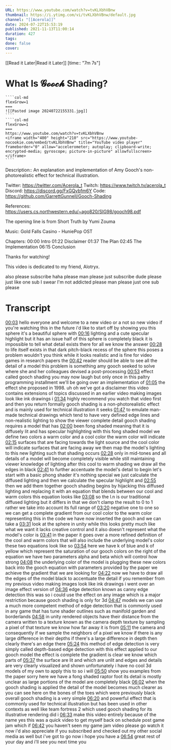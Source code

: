 ```yaml
---
URL: https://www.youtube.com/watch?v=tvKLXbhVBnw
thumbnail: https://i.ytimg.com/vi/tvKLXbhVBnw/default.jpg
channel: "[[Acerola]]"
date: 2024-07-22T15:53:19
published: 2021-11-13T11:00:14
duration: 427
tags: 
done: false
cover: 
---
```

[[Read it Later|Read it Later]] [time:: "7m 7s"]
# What Is 𝓖𝓸𝓸𝓬𝓱 Shading?
`````col
````col-md
flexGrow=1
===
![[Pasted image 20240722155331.jpg]]
````
````col-md
flexGrow=1
===
https://www.youtube.com/watch?v=tvKLXbhVBnw
<iframe width="400" height="210" src="https://www.youtube-nocookie.com/embed/tvKLXbhVBnw" title="YouTube video player" frameborder="0" allow="accelerometer; autoplay; clipboard-write; encrypted-media; gyroscope; picture-in-picture" allowfullscreen></iframe>
````
`````
Description:: An explanation and implementation of Amy Gooch's non-photorealistic effect for technical illustration.

Twitter: https://twitter.com/Acerola_t
Twitch: https://www.twitch.tv/acerola_t
Discord: https://discord.gg/FxGQvbfm6Y
Code: https://github.com/GarrettGunnell/Gooch-Shading

References:
https://users.cs.northwestern.edu/~ago820/SIG98/gooch98.pdf

The opening line is from Short Truth by Yumi Zouma

Music:
Gold Falls Casino - HuniePop OST

Chapters:
00:00 Intro
01:22 Disclaimer
01:37 The Plan
02:45 The Implementation
06:15 Conclusion

Thanks for watching!

This video is dedicated to my friend, Alotryx.

also please subscribe haha please man please just subscribe dude please just like one sub I swear I'm not addicted please man please just one sub please

# Transcript
[00:03](https://www.youtube.com/watch?v=tvKLXbhVBnw&t=3) hello everyone and welcome to a new video or a not so new video if you're watching this in the future i'd like to start off by showing you this sphere it's a beautiful sphere with 
[00:16](https://www.youtube.com/watch?v=tvKLXbhVBnw&t=16) lighting and a cute specular highlight but it has an issue half of this sphere is completely black it is impossible to tell what detail exists there for all we know the answer 
[00:28](https://www.youtube.com/watch?v=tvKLXbhVBnw&t=28) to life itself exists in that dark pitch-black recess of the sphere this poses a problem wouldn't you think while it looks realistic and is fine for video games in research papers the 
[00:42](https://www.youtube.com/watch?v=tvKLXbhVBnw&t=42) reader should be able to see all the detail of a model this problem is something amy gooch seeked to solve where she and her colleagues devised a post-processing 
[00:53](https://www.youtube.com/watch?v=tvKLXbhVBnw&t=53) effect called gooch shading you may now laugh but only once in this paltry programming installment we'll be going over an implementation of 
[01:05](https://www.youtube.com/watch?v=tvKLXbhVBnw&t=65) the effect she proposed in 1998. uh oh we've got a disclaimer this video contains extensions of topics discussed in an earlier video making images look like ink drawings i 
[01:34](https://www.youtube.com/watch?v=tvKLXbhVBnw&t=94) highly recommend you watch that video first and then you return formally gooch shading is a non-photorealistic effect and is mainly used for technical illustration it seeks 
[01:47](https://www.youtube.com/watch?v=tvKLXbhVBnw&t=107) to emulate man-made technical drawings which tend to have very defined edge lines and non-realistic lighting to show the viewer complete detail gooch shading requires a model that has 
[02:00](https://www.youtube.com/watch?v=tvKLXbhVBnw&t=120) been fong shaded meaning that it is diffusely lit and has specular highlighting with this fong shaded model we define two colors a warm color and a cool color the warm color will indicate 
[02:15](https://www.youtube.com/watch?v=tvKLXbhVBnw&t=135) surfaces that are facing towards the light source and the cool color will indicate surfaces that are facing away we then map the model's lighting to this new lighting such that shading occurs 
[02:28](https://www.youtube.com/watch?v=tvKLXbhVBnw&t=148) only in mid-tones and all details of a model will become completely visible while still maintaining viewer knowledge of lighting after this cool to warm shading we draw all the edges in black 
[02:41](https://www.youtube.com/watch?v=tvKLXbhVBnw&t=161) to further accentuate the model's detail to begin let's start with a basic phong shader it's nothing special we just calculate the diffused lighting and then we calculate the specular highlight and 
[02:55](https://www.youtube.com/watch?v=tvKLXbhVBnw&t=175) then we add them together gooch shading begins by hijacking this diffused lighting and replacing it with an equation that blends between our cool and warm colors this equation looks like 
[03:08](https://www.youtube.com/watch?v=tvKLXbhVBnw&t=188) so the l.n is our traditional diffused lighting but it differs in that we don't clamp the result to 0 to 1 rather we take into account its full range of 
[03:20](https://www.youtube.com/watch?v=tvKLXbhVBnw&t=200) negative one to one so we can get a complete gradient from our cool color to the warm color representing this in the code we have now inserted the gooch and we can take a 
[03:31](https://www.youtube.com/watch?v=tvKLXbhVBnw&t=211) look at the sphere in unity while this looks pretty much like what we want it lacks creative control and it also doesn't represent what the model's color is 
[03:41](https://www.youtube.com/watch?v=tvKLXbhVBnw&t=221) in the paper it goes over a more refined definition of the cool and warm colors that will also include the underlying model's color these two equations look like so 
[03:54](https://www.youtube.com/watch?v=tvKLXbhVBnw&t=234) here we have k of blue and k of yellow which represent the saturation of our gooch colors on the right of the equation we have two parameters alpha and beta which will control how strong 
[04:08](https://www.youtube.com/watch?v=tvKLXbhVBnw&t=248) the underlying color of the model is plugging these new colors back into the gooch equation with parameters provided by the paper we achieve the gradient that we are looking for 
[04:22](https://www.youtube.com/watch?v=tvKLXbhVBnw&t=262) now we have to draw all the edges of the model black to accentuate the detail if you remember from my previous video making images look like ink drawings i went over an image effect version of 
[04:36](https://www.youtube.com/watch?v=tvKLXbhVBnw&t=276) edge detection known as canny edge detection this was so i could use the effect on any image which is a major restriction because gooch shading is only for 3d 
[04:47](https://www.youtube.com/watch?v=tvKLXbhVBnw&t=287) models we can use a much more competent method of edge detection that is commonly used in any game that has tune shader outlines such as manifold garden and borderlands 
[04:58](https://www.youtube.com/watch?v=tvKLXbhVBnw&t=298) in unity rendered objects have their distance from the camera written to a texture known as the camera depth texture by sampling a pixel of that texture we know how far away it is from 
[05:11](https://www.youtube.com/watch?v=tvKLXbhVBnw&t=311) the camera and consequently if we sample the neighbors of a pixel we know if there is any large difference in their depths if there's a large difference in depth then clearly there's an edge there 
[05:24](https://www.youtube.com/watch?v=tvKLXbhVBnw&t=324) this method of edge detection is very simply called depth-based edge detection with this effect applied to our gooch model the effect is complete the gradient is clear we know which parts of 
[05:37](https://www.youtube.com/watch?v=tvKLXbhVBnw&t=337) the surface are lit and which are unlit and edges and details are very clearly visualized and shown unfortunately i have no cool 3d models of my own to apply this to so i will 
[05:50](https://www.youtube.com/watch?v=tvKLXbhVBnw&t=350) show you examples from the paper sorry here we have a fong shaded raptor foot its detail is mostly unclear as large portions of the model are completely black 
[06:02](https://www.youtube.com/watch?v=tvKLXbhVBnw&t=362) when the gooch shading is applied the detail of the model becomes much clearer as you can see here on the bones of the toes which were previously black overall gooch shading is a very simple 
[06:20](https://www.youtube.com/watch?v=tvKLXbhVBnw&t=380) and powerful effect that is commonly used for technical illustration but has been used in other contexts as well like team fortress 2 which used gooch shading for its illustrative rendering did i 
[06:33](https://www.youtube.com/watch?v=tvKLXbhVBnw&t=393) make this video entirely because of the name yes this was a quick video to get myself back on schedule post game jam which if 
[06:42](https://www.youtube.com/watch?v=tvKLXbhVBnw&t=402) you haven't seen my game jam video please go watch it now i'd also appreciate if you subscribed and checked out my other social media as well but i've got to go now i hope you have a 
[06:54](https://www.youtube.com/watch?v=tvKLXbhVBnw&t=414) great rest of your day and i'll see you next time you 